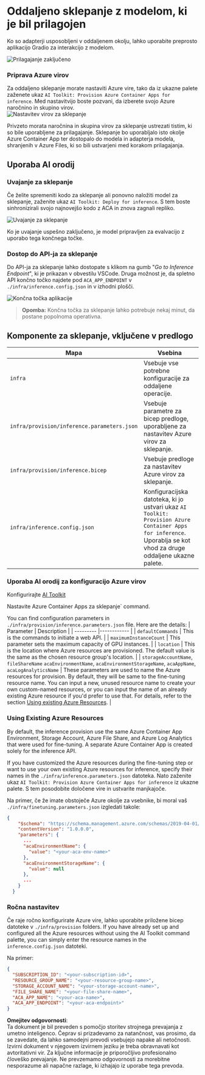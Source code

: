 # Oddaljeno sklepanje z modelom, ki je bil prilagojen

Ko so adapterji usposobljeni v oddaljenem okolju, lahko uporabite preprosto aplikacijo Gradio za interakcijo z modelom.

![Prilagajanje zaključeno](../../../../../translated_images/log-finetuning-res.4b3ee593f24d3096742d09375adade22b217738cab93bc1139f224e5888a1cbf.sl.png)

### Priprava Azure virov
Za oddaljeno sklepanje morate nastaviti Azure vire, tako da iz ukazne palete zaženete ukaz `AI Toolkit: Provision Azure Container Apps for inference`. Med nastavitvijo boste pozvani, da izberete svojo Azure naročnino in skupino virov.  
![Nastavitev virov za sklepanje](../../../../../translated_images/command-provision-inference.b294f3ae5764ab45b83246d464ad5329b0de20cf380f75a699b4cc6b5495ca11.sl.png)
   
Privzeto morata naročnina in skupina virov za sklepanje ustrezati tistim, ki so bile uporabljene za prilagajanje. Sklepanje bo uporabljalo isto okolje Azure Container App ter dostopalo do modela in adapterja modela, shranjenih v Azure Files, ki so bili ustvarjeni med korakom prilagajanja.

## Uporaba AI orodij

### Uvajanje za sklepanje  
Če želite spremeniti kodo za sklepanje ali ponovno naložiti model za sklepanje, zaženite ukaz `AI Toolkit: Deploy for inference`. S tem boste sinhronizirali svojo najnovejšo kodo z ACA in znova zagnali repliko.  

![Uvajanje za sklepanje](../../../../../translated_images/command-deploy.cb6508c973d6257e649aa4f262d3c170a374da3e9810a4f3d9e03935408a592b.sl.png)

Ko je uvajanje uspešno zaključeno, je model pripravljen za evalvacijo z uporabo tega končnega točke.

### Dostop do API-ja za sklepanje

Do API-ja za sklepanje lahko dostopate s klikom na gumb "*Go to Inference Endpoint*", ki je prikazan v obvestilu VSCode. Druga možnost je, da spletno API končno točko najdete pod `ACA_APP_ENDPOINT` v `./infra/inference.config.json` in v izhodni plošči.

![Končna točka aplikacije](../../../../../translated_images/notification-deploy.00f4267b7aa6a18cfaaec83a7831b5d09311d5d96a70bb4c9d651ea4a41a8af7.sl.png)

> **Opomba:** Končna točka za sklepanje lahko potrebuje nekaj minut, da postane popolnoma operativna.

## Komponente za sklepanje, vključene v predlogo
 
| Mapa | Vsebina |
| ------ |--------- |
| `infra` | Vsebuje vse potrebne konfiguracije za oddaljene operacije. |
| `infra/provision/inference.parameters.json` | Vsebuje parametre za bicep predloge, uporabljene za nastavitev Azure virov za sklepanje. |
| `infra/provision/inference.bicep` | Vsebuje predloge za nastavitev Azure virov za sklepanje. |
| `infra/inference.config.json` | Konfiguracijska datoteka, ki jo ustvari ukaz `AI Toolkit: Provision Azure Container Apps for inference`. Uporablja se kot vhod za druge oddaljene ukazne palete. |

### Uporaba AI orodij za konfiguracijo Azure virov
Konfigurirajte [AI Toolkit](https://marketplace.visualstudio.com/items?itemName=ms-windows-ai-studio.windows-ai-studio)

Nastavite Azure Container Apps za sklepanje` command.

You can find configuration parameters in `./infra/provision/inference.parameters.json` file. Here are the details:
| Parameter | Description |
| --------- |------------ |
| `defaultCommands` | This is the commands to initiate a web API. |
| `maximumInstanceCount` | This parameter sets the maximum capacity of GPU instances. |
| `location` | This is the location where Azure resources are provisioned. The default value is the same as the chosen resource group's location. |
| `storageAccountName`, `fileShareName` `acaEnvironmentName`, `acaEnvironmentStorageName`, `acaAppName`,  `acaLogAnalyticsName` | These parameters are used to name the Azure resources for provision. By default, they will be same to the fine-tuning resource name. You can input a new, unused resource name to create your own custom-named resources, or you can input the name of an already existing Azure resource if you'd prefer to use that. For details, refer to the section [Using existing Azure Resources](../../../../../md/01.Introduction/03). |

### Using Existing Azure Resources

By default, the inference provision use the same Azure Container App Environment, Storage Account, Azure File Share, and Azure Log Analytics that were used for fine-tuning. A separate Azure Container App is created solely for the inference API. 

If you have customized the Azure resources during the fine-tuning step or want to use your own existing Azure resources for inference, specify their names in the `./infra/inference.parameters.json` datoteka. Nato zaženite ukaz `AI Toolkit: Provision Azure Container Apps for inference` iz ukazne palete. S tem posodobite določene vire in ustvarite manjkajoče.

Na primer, če že imate obstoječe Azure okolje za vsebnike, bi moral vaš `./infra/finetuning.parameters.json` izgledati takole:

```json
{
    "$schema": "https://schema.management.azure.com/schemas/2019-04-01/deploymentParameters.json#",
    "contentVersion": "1.0.0.0",
    "parameters": {
      ...
      "acaEnvironmentName": {
        "value": "<your-aca-env-name>"
      },
      "acaEnvironmentStorageName": {
        "value": null
      },
      ...
    }
  }
```

### Ročna nastavitev  
Če raje ročno konfigurirate Azure vire, lahko uporabite priložene bicep datoteke v `./infra/provision` folders. If you have already set up and configured all the Azure resources without using the AI Toolkit command palette, you can simply enter the resource names in the `inference.config.json` datoteki.

Na primer:

```json
{
  "SUBSCRIPTION_ID": "<your-subscription-id>",
  "RESOURCE_GROUP_NAME": "<your-resource-group-name>",
  "STORAGE_ACCOUNT_NAME": "<your-storage-account-name>",
  "FILE_SHARE_NAME": "<your-file-share-name>",
  "ACA_APP_NAME": "<your-aca-name>",
  "ACA_APP_ENDPOINT": "<your-aca-endpoint>"
}
```

**Omejitev odgovornosti**:  
Ta dokument je bil preveden s pomočjo storitev strojnega prevajanja z umetno inteligenco. Čeprav si prizadevamo za natančnost, vas prosimo, da se zavedate, da lahko samodejni prevodi vsebujejo napake ali netočnosti. Izvirni dokument v njegovem izvirnem jeziku je treba obravnavati kot avtoritativni vir. Za ključne informacije je priporočljivo profesionalno človeško prevajanje. Ne prevzemamo odgovornosti za morebitne nesporazume ali napačne razlage, ki izhajajo iz uporabe tega prevoda.